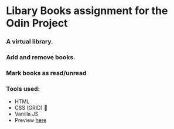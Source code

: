 # Libary Books assignment for the Odin Project

### A virtual library.
### Add and remove books.
### Mark books as read/unread

### Tools used: 

* HTML
* CSS (GRID) :black_square_button:
* Vanilla JS
* Preview [here](https://casualc0der.github.io/libraryBooks/)

